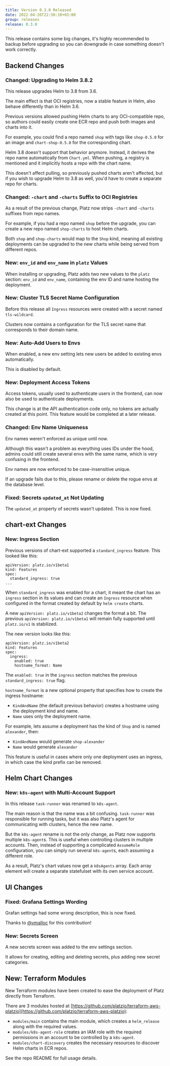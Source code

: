 ```yaml
---
title: Version 0.3.0 Released
date: 2022-04-26T22:50:10+03:00
group: releases
release: 0.3.0
---
```


This release contains some big changes, it's highly recommended to backup before upgrading so you can downgrade in case something doesn't work correctly.

## Backend Changes

### Changed: Upgrading to Helm 3.8.2

This release upgrades Helm to 3.8 from 3.6.

The main effect is that OCI registries, now a stable feature in Helm, also behave differently than in Helm 3.6.

Previous versions allowed pushing Helm charts to any OCI-compatible repo, so authors could easily create one ECR repo and push both images and charts into it.

For example, you could find a repo named `shop` with tags like `shop-0.5.0` for an image and `chart-shop-0.5.0` for the corresponding chart.

Helm 3.8 doesn't support that behavior anymore. Instead, it derives the repo name automatically from `Chart.yml`. When pushing, a registry is mentioned and it implicitly hosts a repo with the chart name.

This doesn't affect pulling, so previously pushed charts aren't affected, but if you wish to upgrade Helm to 3.8 as well, you'd have to create a separate repo for charts.

### Changed: `-chart` and `-charts` Suffix to OCI Registries

As a result of the previous change, Platz now strips `-chart` and `-charts` suffixes from repo names.

For example, if you had a repo named `shop` before the upgrade, you can create a new repo named `shop-charts` to host Helm charts.

Both `shop` and `shop-charts` would map to the `Shop` kind, meaning all existing deployments can be upgraded to the new charts while being served from different repos.

### New: `env_id` and `env_name` in `platz` Values

When installing or upgrading, Platz adds two new values to the `platz` section: `env_id` and `env_name`, containing the env ID and name hosting the deployment.

### New: Cluster TLS Secret Name Configuration

Before this release all `Ingress` resources were created with a secret named `tls-wildcard`.

Clusters now contains a configuration for the TLS secret name that corresponds to their domain name.

### New: Auto-Add Users to Envs

When enabled, a new env setting lets new users be added to existing envs automatically.

This is disabled by default.

### New: Deployment Access Tokens

Access tokens, usually used to authenticate users in the frontend, can now also be used to authenticate deployments.

This change is at the API authentication code only, no tokens are actually created at this point. This feature would be completed at a later release.

### Changed: Env Name Uniqueness

Env names weren't enforced as unique until now.

Although this wasn't a problem as everything uses IDs under the hood, admins could still create several envs with the same name, which is very confusing in the frontend.

Env names are now enforced to be case-insensitive unique.

If an upgrade fails due to this, please rename or delete the rogue envs at the database level.

### Fixed: Secrets `updated_at` Not Updating

The `updated_at` property of secrets wasn't updated. This is now fixed.

## chart-ext Changes

### New: Ingress Section

Previous versions of chart-ext supported a `standard_ingress` feature. This looked like this:

```
apiVersion: platz.io/v1beta1
kind: Features
spec:
  standard_ingress: true
...
```

When `standard_ingress` was enabled for a chart, it meant the chart has an `ingress` section in its values and can create an `Ingress` resource when configured in the format created by default by `helm create` charts.

A new `apiVersion: platz.io/v1beta2` changes the format a bit. The previous `apiVersion: platz.io/v1beta1` will remain fully supported until `platz.io/v1` is stabilized.

The new version looks like this:

```
apiVersion: platz.io/v1beta2
kind: Features
spec:
  ingress:
    enabled: true
    hostname_format: Name
```

The `enabled: true` in the `ingress` section matches the previous `standard_ingress: true` flag.

`hostname_format` is a new optional property that specifies how to create the ingress hostname:

* `KindAndName` (the default previous behavior) creates a hostname using the deployment kind and name.
* `Name` uses only the deployment name.

For example, lets assume a deployment has the kind of `Shop` and is named `alexander`, then:

* `KindAndName` would generate `shop-alexander`
* `Name` would generate `alexander`

This feature is useful in cases where only one deployment uses an ingress, in which case the kind prefix can be removed.

## Helm Chart Changes

### New: `k8s-agent` with Multi-Account Support

In this release `task-runner` was renamed to `k8s-agent`.

The main reason is that the name was a bit confusing. `task-runner` was responsible for running tasks, but it was also Platz's agent for communicating with clusters, hence the new name.

But the `k8s-agent` rename is not the only change, as Platz now supports multiple `k8s-agent`s. This is useful when controlling clusters in multiple accounts. Then, instead of supporting a complicated `AssumeRole` configuration, you can simply run several `k8s-agent`s, each assuming a different role.

As a result, Platz's chart values now get a `k8sAgents` array. Each array element will create a separate statefulset with its own service account.

## UI Changes

### Fixed: Grafana Settings Wording

Grafan settings had some wrong description, this is now fixed.

Thanks to [@vmalloc](https://github.com/vmalloc) for this contribution!

### New: Secrets Screen

A new secrets screen was added to the env settings section.

It allows for creating, editing and deleting secrets, plus adding new secret categories.

## New: Terraform Modules

New Terraform modules have been created to ease the deployment of Platz directly from Terraform.

There are 3 modules hosted at [https://github.com/platzio/terraform-aws-platzio](https://github.com/platzio/terraform-aws-platzio):

* `modules/main` contains the main module, which creates a `helm_release` along with the required values.
* `modules/k8s-agent-role` creates an IAM role with the required permissions in an account to be controlled by a `k8s-agent`.
* `modules/chart-discovery` creates the necessary resources to discover Helm charts in ECR repos.

See the repo README for full usage details.

